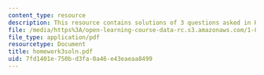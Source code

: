 ```yaml
---
content_type: resource
description: This resource contains solutions of 3 questions asked in Homework 3.
file: /media/https%3A/open-learning-course-data-rc.s3.amazonaws.com/1-85-water-and-wastewater-treatment-engineering-spring-2006/7fd1401e750bd3fa0a46e43eaeaa8499_homework3soln.pdf
file_type: application/pdf
resourcetype: Document
title: homework3soln.pdf
uid: 7fd1401e-750b-d3fa-0a46-e43eaeaa8499
---
```

